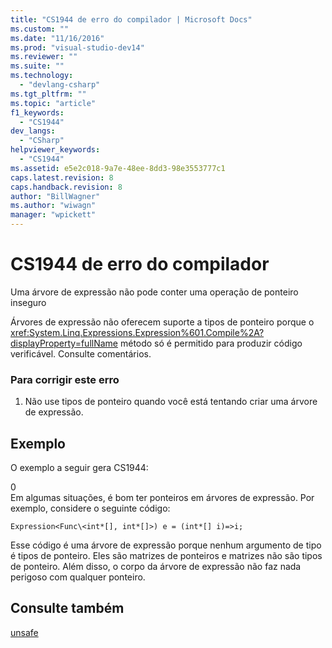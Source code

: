 ```yaml
---
title: "CS1944 de erro do compilador | Microsoft Docs"
ms.custom: ""
ms.date: "11/16/2016"
ms.prod: "visual-studio-dev14"
ms.reviewer: ""
ms.suite: ""
ms.technology: 
  - "devlang-csharp"
ms.tgt_pltfrm: ""
ms.topic: "article"
f1_keywords: 
  - "CS1944"
dev_langs: 
  - "CSharp"
helpviewer_keywords: 
  - "CS1944"
ms.assetid: e5e2c018-9a7e-48ee-8dd3-98e3553777c1
caps.latest.revision: 8
caps.handback.revision: 8
author: "BillWagner"
ms.author: "wiwagn"
manager: "wpickett"
---
```

# CS1944 de erro do compilador
Uma árvore de expressão não pode conter uma operação de ponteiro inseguro  
  
 Árvores de expressão não oferecem suporte a tipos de ponteiro porque o <xref:System.Linq.Expressions.Expression%601.Compile%2A?displayProperty=fullName> método só é permitido para produzir código verificável. Consulte comentários.  
  
### Para corrigir este erro  
  
1.  Não use tipos de ponteiro quando você está tentando criar uma árvore de expressão.  
  
## Exemplo  
 O exemplo a seguir gera CS1944:  
  
<CodeContentPlaceHolder>0</CodeContentPlaceHolder>  
 Em algumas situações, é bom ter ponteiros em árvores de expressão. Por exemplo, considere o seguinte código:  
  
 `Expression<Func\<int*[], int*[]>) e = (int*[] i)=>i;`  
  
 Esse código é uma árvore de expressão porque nenhum argumento de tipo é tipos de ponteiro. Eles são matrizes de ponteiros e matrizes não são tipos de ponteiro. Além disso, o corpo da árvore de expressão não faz nada perigoso com qualquer ponteiro.  
  
## Consulte também  
 [unsafe](../../csharp/language-reference/keywords/unsafe.md)